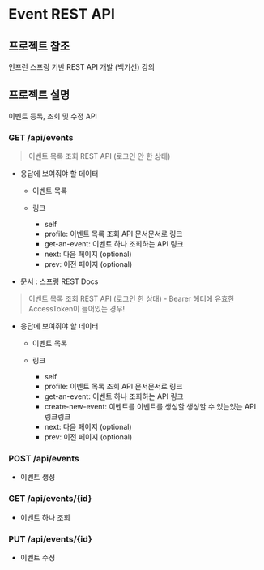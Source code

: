# Event REST API
###
###
## 프로젝트 참조
인프런 스프링 기반 REST API 개발 (백기선) 강의
###
###
## 프로젝트 설명
이벤트 등록, 조회 및 수정 API
  
  
### GET /api/events

> 이벤트 목록 조회 REST API (로그인 안 한 상태)
* 응답에 보여줘야 할 데이터
    + 이벤트 목록
    + 링크 

        - self
        - profile: 이벤트 목록 조회 API 문서문서로 링크
        - get-an-event: 이벤트 하나 조회하는 API 링크
        - next: 다음 페이지 (optional)
        - prev: 이전 페이지 (optional)
    
* 문서 : 스프링 REST Docs
  
> 이벤트 목록 조회 REST API (로그인 한 상태) - Bearer 헤더에 유효한 AccessToken이 들어있는 경우!

* 응답에 보여줘야 할 데이터
    + 이벤트 목록
    + 링크 
    
        - self
        - profile: 이벤트 목록 조회 API 문서문서로 링크
        - get-an-event: 이벤트 하나 조회하는 API 링크
        - create-new-event: 이벤트를 이벤트를 생성할 생성할 수
있는있는 API 링크링크
        - next: 다음 페이지 (optional)
        - prev: 이전 페이지 (optional)
        
  
  
### POST /api/events
*  이벤트 생성
  
  
### GET /api/events/{id}
*  이벤트 하나 조회
  
  
### PUT /api/events/{id}
*  이벤트 수정